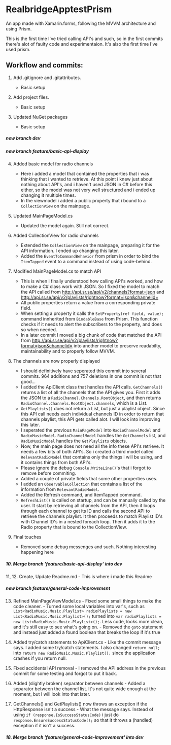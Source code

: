 # RealbridgeApptestPrism
An app made with Xamarin.forms, following the MVVM architecture and using Prism.

This is the first time I've tried calling API's and such, so in the first commits there's alot of faulty code and experimentaion. It's also the first time I've used prism.

## Workflow and commits:
1. Add .gitignore and .gitattributes.
    - Basic setup
    
2. Add project files.
    - Basic setup
    
3. Updated NuGet packages
    - Basic setup
    
##### new branch dev
##### new branch feature/basic-api-display

4. Added basic model for radio channels
    - Here i added a model that contained the properties that i was thinking that i wanted to retrieve. At this point i knew just about nothing about API's, and i haven't used JSON in C# before this either, so the model was not very well structured and i ended up changing it multiple times.
    - In the viewmodel i added a public property that i bound to a `CollectionView` on the mainpage.
    
5. Updated MainPageModel.cs
    - Updated the model again. Still not correct.
    
6. Added CollectionView for radio channels
    - Extended the `CollectionView` on the mainpage, preparing it for the API information. I ended up changing this later.
    - Added the `EventToCommandBehavior` from prism in order to bind the `ItemTapped` event to a command instead of using code-behind.
    
7. Modified MainPageModel.cs to match API
    - This is when i finally understood how calling API's worked, and how to make a C# class work with JSON. So I fixed the model to match the API called from http://api.sr.se/api/v2/channels?format=json and http://api.sr.se/api/v2/playlists/rightnow?format=json&channelid=
    - All public properties return a value from a corresponding private field.
    - When setting a property it calls the `SetProperty(ref field, value);` command innherited from `BindableBase` from Prism. This function checks if it needs to alert the subscribers to the property, and does so when needed.
    - In a later commit I moved a big chunk of code that matched the API from http://api.sr.se/api/v2/playlists/rightnow?format=json&channelid= into another model to preserve readabilty, maintainability and to properly follow MVVM.
    
8. The channels are now properly displayed
    - I should definitively have seperated this commit into several commits. 964 additions and 757 deletions in one commit is not that good...
    - I added the ApiClient class that handles the API calls. `GetChannels()` returns a list of all the channels that the API gives you. First it adds the JSON to a `RadioChannel.Channels.RootObject`, and then returns `RadioChannel.Channels.RootObject.channels`, which is a List.
    - `GetPlaylists()` does not return a List, but just a playlist object. Since this API call needs each individual channels ID in order to return that channels playlist, this API gets called alot. I will look into improving this later.
    - I seperated the previous `MainPageModel` into `RadioChannelModel` and `RadioMusicModel`. `RadioChannelModel` handles the `GetChannels` list, and `RadioMusicModel` handles the `GetPlaylists` objects.
    - Now, the main page does not need all the info these API's retrieve. It needs a few bits of both API's. So i created a third model called `RelevantRadioModel` that contains only the things i will be using, and it contains things from both API's.
    - Please ignore the debug `Console.WriteLine()`'s that i forgot to remove before commiting.
    - Added a couple of private fields that some other properties uses.
    - I added an `ObservableCollection` that contains a list of the information from `RelevantRadioModel`.
    - Added the Refresh command, and ItemTapped command.
    - `RefreshList()` is called on startup, and can be manually called by the user. It start by retrieving all channels from the API, then it loops through each channel to get its ID and calls the second API to retrieve the channels playlist. It then proceeds to match Playlist ID's with Channel ID's in a nested foreach loop. Then it adds it to the Radio property that is bound to the CollectionView.
    
9. Final touches
    - Removed some debug messenges and such. Nothing interesting happening here

##### 10. Merge branch 'feature/basic-api-display' into dev

11, 12. Create, Update Readme.md
        - This is where i made this Readme
   
##### new branch feature/general-code-improvement

13. Refined MainPageViewModel.cs
        - Fixed some small things to make the code cleaner.
        - Turned some local variables into var's, such as `List<RadioMusic.Music.Playlist> radioPlaylists = new List<RadioMusic.Music.Playlist>();` turned into `var radioPlaylists = new List<RadioMusic.Music.Playlist>();`. Less code, looks more clean, and it's still easy to see what's going on.
        - Removed the `goto` statement and instead just added a found boolean that breaks the loop if it's true
        
14. Added try/catch statements to ApiClient.cs
        - Like the commit message says. I added some try/catch statements. I also changed `return null;` into `return new RadioMusic.Music.Playlist();` since the application crashes if you return null.
        
15. Fixed accidental API removal
        - I removed the API address in the previous commit for some testing and forgot to put it back.
        
16. Added (slightly broken) separator between channels
        - Added a separator between the channel list. It's not quite wide enough at the moment, but I will look into that later.
        
17. GetChannels() and GetPlaylists() now throws an exception if the HttpResponse isn't a success
        - What the message says. Instead of using `if (response.IsSuccessStatusCode)` i just do `response.EnsureSuccessStatusCode();` so that it throws a (handled) exception if it isn't a success.
        
##### 18. Merge branch 'feature/general-code-improvement' into dev
